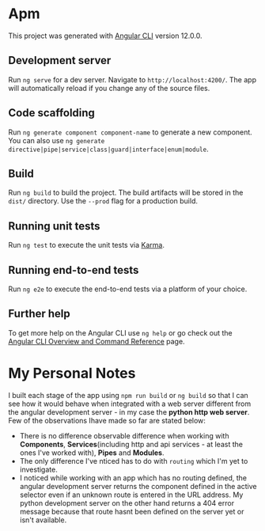 # Apm

This project was generated with [Angular CLI](https://github.com/angular/angular-cli) version 12.0.0.

## Development server

Run `ng serve` for a dev server. Navigate to `http://localhost:4200/`. The app will automatically reload if you change any of the source files.

## Code scaffolding

Run `ng generate component component-name` to generate a new component. You can also use `ng generate directive|pipe|service|class|guard|interface|enum|module`.

## Build

Run `ng build` to build the project. The build artifacts will be stored in the `dist/` directory. Use the `--prod` flag for a production build.

## Running unit tests

Run `ng test` to execute the unit tests via [Karma](https://karma-runner.github.io).

## Running end-to-end tests

Run `ng e2e` to execute the end-to-end tests via a platform of your choice.

## Further help

To get more help on the Angular CLI use `ng help` or go check out the [Angular CLI Overview and Command Reference](https://angular.io/cli) page.


# My Personal Notes
I built each stage of the app using `npm run build` or `ng build` so that I can see how it would behave when integrated with a web server different from the angular development server - in my case the **python http web server**. Few of the observations Ihave made so far are stated below:
- There is no difference observable difference when working with **Components**, **Services**(including http and api services - at least the ones I've worked with), **Pipes** and **Modules**.
- The only difference I've nticed has to do with `routing` which I'm yet to investigate.
- I noticed while working with an app which has no routing defined, the angular development server returns the component defined in the active selector even if an unknown route is entered in the URL address. My python development server on the other hand returns a 404 error message because that route hasnt been defined on the server yet or isn't available.